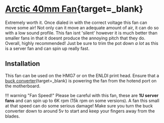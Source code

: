 # [Arctic 40mm Fan](https://amzn.to/41AjfVg){target=_blank}
Extremely worth it. Once dialed in with the correct voltage this fan can move some air! Not only can it move an adequate amount of air, it can do so with a low sound profile. This fan isnt 'silent' however it is much better than smaller fans in that it doesnt produce the annoying pitch that they do. Overall, highly recommended! Just be sure to trim the pot down *a lot* as this is a server fan and can spin up really fast. 

## Installation 
This fan can be used on the HMG7 or on the ENLDI print head. Ensure that a [buck converter](https://amzn.to/3HgYW69){target=_blank} is powering the fan from the hotend port on the motherboard. 

!!! warning "Fan Speed!"
    Please be careful with this fan, these are **1U server fans** and can spin up to 6K rpm (15k rpm on some versions). A fan this small at that speed can do some serious damage! Make sure you turn the buck converter down to around 5v to start and keep your fingers away from the blades.

